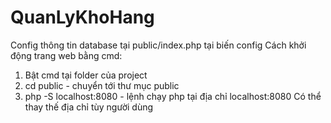 # QuanLyKhoHang
Config thông tin database tại public/index.php tại biến config
Cách khởi động trang web bằng cmd: 
1. Bật cmd tại folder của project
2. cd public - chuyển tới thư mục public
3. php -S localhost:8080 - lệnh chạy php tại địa chỉ localhost:8080
Có thể thay thế địa chỉ tùy người dùng
